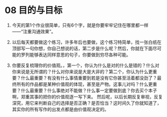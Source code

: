 # 08 目的与目标

1. 今天的第1个作业很简单，只有6个字，就是你要牢牢记住在哪里都一样——“注重沟通效果”。

2. 以后每天都要做这个练习，许多年后也要做，这个练习特简单，找一张白纸在顶部写一句你想，你自己想说的话，第二步是什么呢？然后，你就在下面尽可能的罗列能够表达同样意思的句子，你要做到穷尽各种可能。

3. 你要反复梳理你的价值观。，第一个，你认为什么是对的什么是错的？什么对你来说是无所谓的？什么对你来说是大是大非的？第二个，你认为什么更重要？什么最重要？有没有什么事情重要到若是没有它你甚至活着都没劲了？最终所有的作品都是某种价值观的体现，甚至是产物。这事儿对吗？什么更重要？什么最重要？什么事绝对不能做？什么事一定要做到底？你去买个本子啊，郑重其事的把你的价值观逐一写下来。
然后呢，以后长期反复审视，反复深究，用它来判断自己的选择是否正确？是否恰当？这时间久了你就知道了，其实你的所有写作的出发点都是由价值观决定的。
